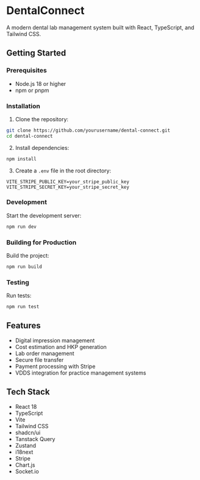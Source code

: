 # DentalConnect

A modern dental lab management system built with React, TypeScript, and Tailwind CSS.

## Getting Started

### Prerequisites

- Node.js 18 or higher
- npm or pnpm

### Installation

1. Clone the repository:
```bash
git clone https://github.com/yourusername/dental-connect.git
cd dental-connect
```

2. Install dependencies:
```bash
npm install
```

3. Create a `.env` file in the root directory:
```env
VITE_STRIPE_PUBLIC_KEY=your_stripe_public_key
VITE_STRIPE_SECRET_KEY=your_stripe_secret_key
```

### Development

Start the development server:
```bash
npm run dev
```

### Building for Production

Build the project:
```bash
npm run build
```

### Testing

Run tests:
```bash
npm run test
```

## Features

- Digital impression management
- Cost estimation and HKP generation
- Lab order management
- Secure file transfer
- Payment processing with Stripe
- VDDS integration for practice management systems

## Tech Stack

- React 18
- TypeScript
- Vite
- Tailwind CSS
- shadcn/ui
- Tanstack Query
- Zustand
- i18next
- Stripe
- Chart.js
- Socket.io